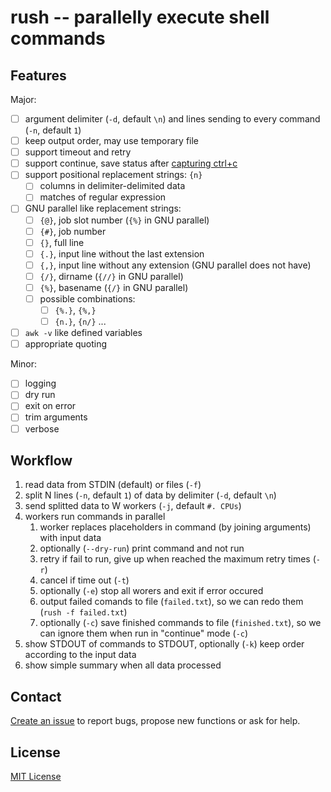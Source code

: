 # rush -- parallelly execute shell commands


## Features

Major:

- [ ] argument delimiter (`-d`, default `\n`) and
  lines sending to every command (`-n`, default `1`)
- [ ] keep output order, may use temporary file
- [ ] support timeout and retry
- [ ] support continue,
  save status after [capturing ctrl+c](https://nathanleclaire.com/blog/2014/08/24/handling-ctrl-c-interrupt-signal-in-golang-programs/)
- [ ] support positional replacement strings: `{n}`
    - [ ] columns in delimiter-delimited data
    - [ ] matches of regular expression
- [ ] GNU parallel like replacement strings:
    - [ ] `{@}`, job slot number (`{%}` in GNU parallel)
    - [ ] `{#}`, job number
    - [ ] `{}`, full line
    - [ ] `{.}`, input line without the last extension
    - [ ] `{,}`, input line without any extension (GNU parallel does not have)
    - [ ] `{/}`, dirname  (`{//}` in GNU parallel)
    - [ ] `{%}`, basename (`{/}` in GNU parallel)
    - [ ] possible combinations:
        - [ ] `{%.}`, `{%,}`
        - [ ] `{n.}`, `{n/}` ...
- [ ] `awk -v` like defined variables
- [ ] appropriate quoting

Minor:

- [ ] logging
- [ ] dry run
- [ ] exit on error
- [ ] trim arguments
- [ ] verbose

## Workflow

1. read data from STDIN (default) or files (`-f`)
1. split N lines (`-n`, default `1`) of data by delimiter (`-d`, default `\n`)
1. send splitted data to W workers (`-j`, default `#. CPUs`)
1. workers run commands in parallel
    1. worker replaces placeholders in command (by joining arguments) with input data
    1. optionally (`--dry-run`) print command and not run
    1. retry if fail to run, give up when reached the maximum retry times (`-r`)
    1. cancel if time out (`-t`)
    1. optionally (`-e`) stop all worers and exit if error occured
    1. output failed comands to file (`failed.txt`),
       so we can redo them (`rush -f failed.txt`)
    1. optionally (`-c`) save finished commands to file (`finished.txt`),
       so we can ignore them when run in "continue" mode (`-c`)
1. show STDOUT of commands to STDOUT,
   optionally (`-k`) keep order according to the input data
1. show simple summary when all data processed

## Contact

[Create an issue](https://github.com/shenwei356/rush/issues) to report bugs,
propose new functions or ask for help.

## License

[MIT License](https://github.com/shenwei356/rush/blob/master/LICENSE)
